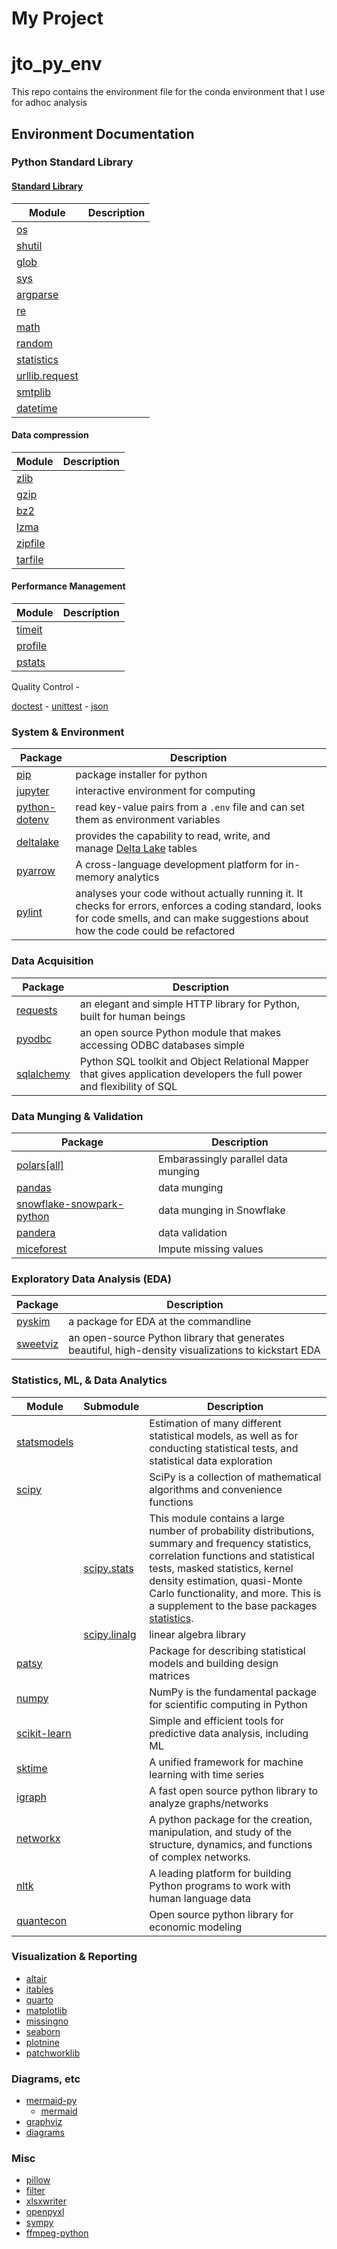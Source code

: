 My Project
================

# jto_py_env

This repo contains the environment file for the conda environment that I
use for adhoc analysis

## Environment Documentation

### Python Standard Library

#### [Standard Library](https://docs.python.org/3/library/index.html)

| Module                                                                                        | Description |
|-----------------------------------------------------------------------------------------------|-------------|
| [os](https://docs.python.org/3/library/os.html#module-os)                                     |             |
| [shutil](https://docs.python.org/3/library/shutil.html#module-shutil)                         |             |
| [glob](https://docs.python.org/3/library/glob.html#module-glob)                               |             |
| [sys](https://docs.python.org/3/library/sys.html#module-sys)                                  |             |
| [argparse](https://docs.python.org/3/library/argparse.html#module-argparse)                   |             |
| [re](https://docs.python.org/3/library/re.html#module-re)                                     |             |
| [math](https://docs.python.org/3/library/math.html#module-math)                               |             |
| [random](https://docs.python.org/3/library/random.html#module-random)                         |             |
| [statistics](https://docs.python.org/3/library/statistics.html#module-statistics)             |             |
| [urllib.request](https://docs.python.org/3/library/urllib.request.html#module-urllib.request) |             |
| [smtplib](https://docs.python.org/3/library/smtplib.html#module-smtplib)                      |             |
| [datetime](https://docs.python.org/3/library/datetime.html#module-datetime)                   |             |

#### Data compression

| Module                                                                   | Description |
|--------------------------------------------------------------------------|-------------|
| [zlib](https://docs.python.org/3/library/zlib.html#module-zlib)          |             |
| [gzip](https://docs.python.org/3/library/gzip.html#module-gzip)          |             |
| [bz2](https://docs.python.org/3/library/bz2.html#module-bz2)             |             |
| [lzma](https://docs.python.org/3/library/lzma.html#module-lzma)          |             |
| [zipfile](https://docs.python.org/3/library/zipfile.html#module-zipfile) |             |
| [tarfile](https://docs.python.org/3/library/tarfile.html#module-tarfile) |             |

#### Performance Management

| Module                                                                   | Description |
|--------------------------------------------------------------------------|-------------|
| [timeit](https://docs.python.org/3/library/timeit.html#module-timeit)    |             |
| [profile](https://docs.python.org/3/library/profile.html#module-profile) |             |
| [pstats](https://docs.python.org/3/library/profile.html#module-pstats)   |             |

Quality Control -

[doctest](https://docs.python.org/3/library/doctest.html#module-doctest) -
[unittest](https://docs.python.org/3/library/unittest.html#module-unittest) -
[json](https://docs.python.org/3/library/json.html#module-json)

### System & Environment

| Package                                                    | Description                                                                                                                                                                              |
|------------------------------------------------------------|------------------------------------------------------------------------------------------------------------------------------------------------------------------------------------------|
| [pip](https://pip.pypa.io/en/stable/index.html)            | package installer for python                                                                                                                                                             |
| [jupyter](https://docs.jupyter.org/en/latest/)             | interactive environment for computing                                                                                                                                                    |
| [python-dotenv](https://saurabh-kumar.com/python-dotenv/)  | read key-value pairs from a `.env` file and can set them as environment variables                                                                                                        |
| [deltalake](https://delta-io.github.io/delta-rs/)          | provides the capability to read, write, and manage [Delta Lake](https://delta.io/) tables                                                                                                |
| [pyarrow](https://arrow.apache.org/docs/python/index.html) | A cross-language development platform for in-memory analytics                                                                                                                            |
| [pylint](https://www.pylint.org/)                          | analyses your code without actually running it. It checks for errors, enforces a coding standard, looks for code smells, and can make suggestions about how the code could be refactored |

### Data Acquisition

| Package                                                | Description                                                                                                             |
|--------------------------------------------------------|-------------------------------------------------------------------------------------------------------------------------|
| [requests](https://requests.readthedocs.io/en/latest/) | an elegant and simple HTTP library for Python, built for human beings                                                   |
| [pyodbc](https://github.com/mkleehammer/pyodbc/wiki)   | an open source Python module that makes accessing ODBC databases simple                                                 |
| [sqlalchemy](https://docs.sqlalchemy.org/en/20/)       | Python SQL toolkit and Object Relational Mapper that gives application developers the full power and flexibility of SQL |

### Data Munging & Validation

| Package                                                                                          | Description                         |
|--------------------------------------------------------------------------------------------------|-------------------------------------|
| [polars\[all\]](https://docs.pola.rs/)                                                           | Embarassingly parallel data munging |
| [pandas](https://pandas.pydata.org/docs/)                                                        | data munging                        |
| [snowflake-snowpark-python](https://docs.snowflake.com/en/developer-guide/snowpark/python/index) | data munging in Snowflake           |
| [pandera](https://pandera.readthedocs.io/en/latest/)                                             | data validation                     |
| [miceforest](https://miceforest.readthedocs.io/en/latest/)                                       | Impute missing values               |

### Exploratory Data Analysis (EDA)

| Package                                             | Description                                                                                          |
|-----------------------------------------------------|------------------------------------------------------------------------------------------------------|
| [pyskim](https://github.com/kpj/pyskim)             | a package for EDA at the commandline                                                                 |
| [sweetviz](https://github.com/fbdesignpro/sweetviz) | an open-source Python library that generates beautiful, high-density visualizations to kickstart EDA |

### Statistics, ML, & Data Analytics

| Module                                                          | Submodule                                                                                  | Description                                                                                                                                                                                                                                                                                                                                                            |
|-----------------------------------------------------------------|--------------------------------------------------------------------------------------------|------------------------------------------------------------------------------------------------------------------------------------------------------------------------------------------------------------------------------------------------------------------------------------------------------------------------------------------------------------------------|
| [statsmodels](https://www.statsmodels.org/stable/index.html)    |                                                                                            | Estimation of many different statistical models, as well as for conducting statistical tests, and statistical data exploration                                                                                                                                                                                                                                         |
| [scipy](https://docs.scipy.org/doc/scipy/)                      |                                                                                            | SciPy is a collection of mathematical algorithms and convenience functions                                                                                                                                                                                                                                                                                             |
|                                                                 | [scipy.stats](https://docs.scipy.org/doc/scipy/reference/stats.html#statsrefmanual)        | This module contains a large number of probability distributions, summary and frequency statistics, correlation functions and statistical tests, masked statistics, kernel density estimation, quasi-Monte Carlo functionality, and more. This is a supplement to the base packages [statistics](https://docs.python.org/3/library/statistics.html#module-statistics). |
|                                                                 | [scipy.linalg](https://docs.scipy.org/doc/scipy/reference/linalg.html#module-scipy.linalg) | linear algebra library                                                                                                                                                                                                                                                                                                                                                 |
| [patsy](https://patsy.readthedocs.io/en/latest/)                |                                                                                            | Package for describing statistical models and building design matrices                                                                                                                                                                                                                                                                                                 |
| [numpy](https://numpy.org/doc/)                                 |                                                                                            | NumPy is the fundamental package for scientific computing in Python                                                                                                                                                                                                                                                                                                    |
| [scikit-learn](https://scikit-learn.org/stable/user_guide.html) |                                                                                            | Simple and efficient tools for predictive data analysis, including ML                                                                                                                                                                                                                                                                                                  |
| [sktime](https://www.sktime.net/en/latest/index.html)           |                                                                                            | A unified framework for machine learning with time series                                                                                                                                                                                                                                                                                                              |
| [igraph](https://python.igraph.org/en/stable/)                  |                                                                                            | A fast open source python library to analyze graphs/networks                                                                                                                                                                                                                                                                                                           |
| [networkx](https://networkx.org/documentation/stable/)          |                                                                                            | A python package for the creation, manipulation, and study of the structure, dynamics, and functions of complex networks.                                                                                                                                                                                                                                              |
| [nltk](https://www.nltk.org/)                                   |                                                                                            | A leading platform for building Python programs to work with human language data                                                                                                                                                                                                                                                                                       |
| [quantecon](https://quanteconpy.readthedocs.io/en/latest/)      |                                                                                            | Open source python library for economic modeling                                                                                                                                                                                                                                                                                                                       |

### Visualization & Reporting

- [altair](https://altair-viz.github.io/getting_started/overview.html)
- [itables](https://mwouts.github.io/itables/quick_start.html#)
- [quarto](https://quarto.org/)
- [matplotlib](https://matplotlib.org/stable/index.html)
- [missingno](https://github.com/ResidentMario/missingno)
- [seaborn](https://seaborn.pydata.org/)
- [plotnine](https://plotnine.org/)
- [patchworklib](https://github.com/ponnhide/patchworklib)

### Diagrams, etc

- [mermaid-py](https://github.com/ouhammmourachid/mermaid-py)
  - [mermaid](https://mermaid.js.org/)
- [graphviz](https://www.graphviz.org/)
- [diagrams](https://diagrams.mingrammer.com/)

### Misc

- [pillow](https://seaborn.pydata.org/)
- [filter](https://kkroening.github.io/ffmpeg-python/)
- [xlsxwriter](https://xlsxwriter.readthedocs.io/)
- [openpyxl](https://openpyxl.readthedocs.io/en/stable/index.html)
- [sympy](https://docs.sympy.org/latest/index.html)
- [ffmpeg-python](https://kkroening.github.io/ffmpeg-python/)
